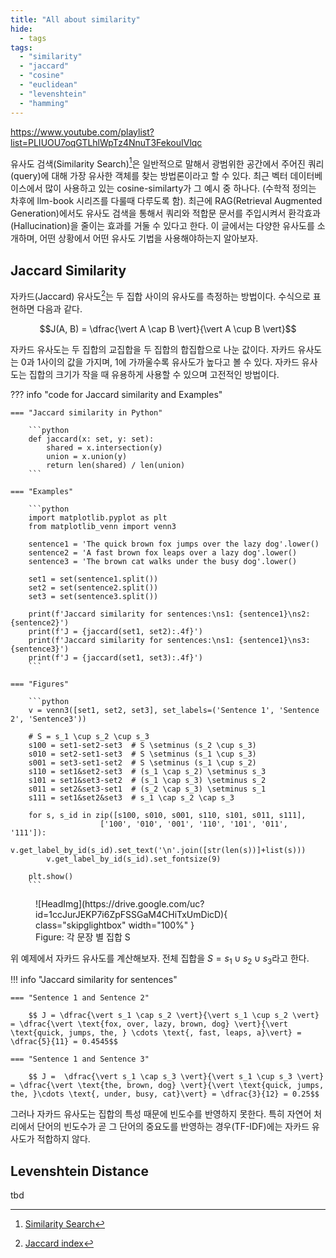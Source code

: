 ```yaml
---
title: "All about similarity"
hide:
  - tags
tags:
  - "similarity"
  - "jaccard"
  - "cosine"
  - "euclidean"
  - "levenshtein"
  - "hamming"
---
```


https://www.youtube.com/playlist?list=PLIUOU7oqGTLhlWpTz4NnuT3FekouIVlqc

유사도 검색(Similarity Search)[^1]은 일반적으로 말해서 광범위한 공간에서 주어진 쿼리(query)에 대해 가장 유사한 객체를 찾는 방법론이라고 할 수 있다. 최근 벡터 데이터베이스에서 많이 사용하고 있는 cosine-similarty가 그 예시 중 하나다. (수학적 정의는 차후에 llm-book 시리즈를 다룰때 다루도록 함). 최근에 RAG(Retrieval Augmented Generation)에서도 유사도 검색을 통해서 쿼리와 적합문 문서를 주입시켜서 환각효과(Hallucination)을 줄이는 효과를 거둘 수 있다고 한다. 이 글에서는 다양한 유사도를 소개하며, 어떤 상황에서 어떤 유사도 기법을 사용해야하는지 알아보자. 

[^1]: [Similarity Search](https://en.wikipedia.org/wiki/Similarity_search)

## Jaccard Similarity

자카드(Jaccard) 유사도[^2]는 두 집합 사이의 유사도를 측정하는 방법이다. 수식으로 표현하면 다음과 같다.

[^2]: [Jaccard index](https://en.wikipedia.org/wiki/Jaccard_index)

$$J(A, B) = \dfrac{\vert A \cap B \vert}{\vert A \cup B \vert}$$

자카드 유사도는 두 집합의 교집합을 두 집합의 합집합으로 나눈 값이다. 자카드 유사도는 0과 1사이의 값을 가지며, 1에 가까울수록 유사도가 높다고 볼 수 있다. 자카드 유사도는 집합의 크기가 작을 때 유용하게 사용할 수 있으며 고전적인 방법이다. 


??? info "code for Jaccard similarity and Examples"

    === "Jaccard similarity in Python" 

        ```python 
        def jaccard(x: set, y: set):
            shared = x.intersection(y)
            union = x.union(y)
            return len(shared) / len(union)
        ```

    === "Examples" 

        ```python
        import matplotlib.pyplot as plt
        from matplotlib_venn import venn3

        sentence1 = 'The quick brown fox jumps over the lazy dog'.lower()
        sentence2 = 'A fast brown fox leaps over a lazy dog'.lower()
        sentence3 = 'The brown cat walks under the busy dog'.lower()

        set1 = set(sentence1.split())
        set2 = set(sentence2.split())
        set3 = set(sentence3.split())

        print(f'Jaccard similarity for sentences:\ns1: {sentence1}\ns2: {sentence2}')
        print(f'J = {jaccard(set1, set2):.4f}')
        print(f'Jaccard similarity for sentences:\ns1: {sentence1}\ns3: {sentence3}')
        print(f'J = {jaccard(set1, set3):.4f}')
        ```

    === "Figures" 

        ```python
        v = venn3([set1, set2, set3], set_labels=('Sentence 1', 'Sentence 2', 'Sentence3'))

        # S = s_1 \cup s_2 \cup s_3
        s100 = set1-set2-set3  # S \setminus (s_2 \cup s_3)
        s010 = set2-set1-set3  # S \setminus (s_1 \cup s_3)
        s001 = set3-set1-set2  # S \setminus (s_1 \cup s_2)
        s110 = set1&set2-set3  # (s_1 \cap s_2) \setminus s_3
        s101 = set1&set3-set2  # (s_1 \cap s_3) \setminus s_2
        s011 = set2&set3-set1  # (s_2 \cap s_3) \setminus s_1
        s111 = set1&set2&set3  # s_1 \cap s_2 \cap s_3

        for s, s_id in zip([s100, s010, s001, s110, s101, s011, s111], 
                        ['100', '010', '001', '110', '101', '011', '111']):
            v.get_label_by_id(s_id).set_text('\n'.join([str(len(s))]+list(s)))
            v.get_label_by_id(s_id).set_fontsize(9)

        plt.show()
        ```

<figure markdown>
  ![HeadImg](https://drive.google.com/uc?id=1ccJurJEKP7i6ZpFSSGaM4CHiTxUmDicD){ class="skipglightbox" width="100%" }
  <figcaption>Figure: 각 문장 별 집합 S</figcaption>
</figure>

위 예제에서 자카드 유사도를 계산해보자. 전체 집합을 $S = s_1 \cup s_2 \cup s_3$라고 한다.

!!! info "Jaccard similarity for sentences"

    === "Sentence 1 and Sentence 2" 

        $$ J = \dfrac{\vert s_1 \cap s_2 \vert}{\vert s_1 \cup s_2 \vert} = \dfrac{\vert \text{fox, over, lazy, brown, dog} \vert}{\vert \text{quick, jumps, the, } \cdots \text{, fast, leaps, a}\vert} = \dfrac{5}{11} = 0.4545$$

    === "Sentence 1 and Sentence 3" 

        $$ J =  \dfrac{\vert s_1 \cap s_3 \vert}{\vert s_1 \cup s_3 \vert} = \dfrac{\vert \text{the, brown, dog} \vert}{\vert \text{quick, jumps, the, }\cdots \text{, under, busy, cat}\vert} = \dfrac{3}{12} = 0.25$$


그러나 자카드 유사도는 집합의 특성 때문에 빈도수를 반영하지 못한다. 특히 자연어 처리에서 단어의 빈도수가 곧 그 단어의 중요도를 반영하는 경우(TF-IDF)에는 자카드 유사도가 적합하지 않다.

## Levenshtein Distance

tbd

